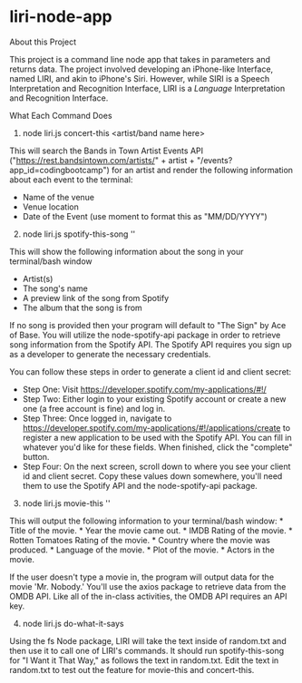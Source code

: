 # liri-node-app

About this Project  

This project is a command line node app that takes in parameters and returns data.  The project involved developing an iPhone-like Interface, named LIRI, and akin to iPhone's Siri.  However, while SIRI is a Speech Interpretation and Recognition Interface, LIRI is a _Language_ Interpretation and Recognition Interface. 

What Each Command Does

1.	node liri.js concert-this <artist/band name here>

This will search the Bands in Town Artist Events API ("https://rest.bandsintown.com/artists/" + artist + "/events?app_id=codingbootcamp") for an artist and render the following information about each event to the terminal:
-	Name of the venue
-	Venue location
-	Date of the Event (use moment to format this as "MM/DD/YYYY")

2.	node liri.js spotify-this-song '<song name here>'

This will show the following information about the song in your terminal/bash window
- Artist(s)
-	The song's name
-	A preview link of the song from Spotify
-	The album that the song is from

If no song is provided then your program will default to "The Sign" by Ace of Base.
You will utilize the node-spotify-api package in order to retrieve song information from the Spotify API.
The Spotify API requires you sign up as a developer to generate the necessary credentials. 

You can follow these steps in order to generate a client id and client secret:
-	Step One: Visit https://developer.spotify.com/my-applications/#!/
-	Step Two: Either login to your existing Spotify account or create a new one (a free account is fine) and log in.
-	Step Three: Once logged in, navigate to https://developer.spotify.com/my-applications/#!/applications/create to register a new application to be used with the Spotify API. You can fill in whatever you'd like for these fields. When finished, click the "complete" button.
-	Step Four: On the next screen, scroll down to where you see your client id and client secret. Copy these values down somewhere, you'll need them to use the Spotify API and the node-spotify-api package.

3.	node liri.js movie-this '<movie name here>'

This will output the following information to your terminal/bash window:
	  * Title of the movie.
	  * Year the movie came out.
	  * IMDB Rating of the movie.
	  * Rotten Tomatoes Rating of the movie.
	  * Country where the movie was produced.
	  * Language of the movie.
	  * Plot of the movie.
	  * Actors in the movie.

If the user doesn't type a movie in, the program will output data for the movie 'Mr. Nobody.'
You'll use the axios package to retrieve data from the OMDB API. Like all of the in-class activities, the OMDB API requires an API key. 

4.	node liri.js do-what-it-says

Using the fs Node package, LIRI will take the text inside of random.txt and then use it to call one of LIRI's commands.
It should run spotify-this-song for "I Want it That Way," as follows the text in random.txt.
Edit the text in random.txt to test out the feature for movie-this and concert-this.
